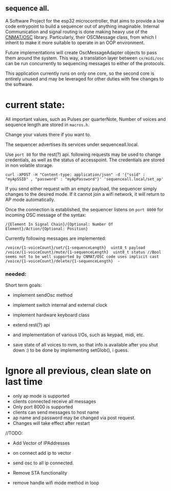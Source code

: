 ## sequence all.

A Software Project for the esp32 microcontroller, that aims to provide a low code entrypoint to build a sequencer out of anything imaginable.
Internal Communication and signal routing is done making heavy use of the [CNMAT/OSC](https://github.com/CNMAT/OSC) library.
Particularly, their OSCMessage class, from which I inherit to make it more suitable to operate in an OOP environment.

Future implementations will create OscMessageAdapter objects to pass them around the system.
This way, a translation layer between `cv/midi/osc` can be run concurrently to sequencing messages to either of the protocols.

This application currently runs on only one core, so the second core is entirely unused and may be leveraged for other duties with few changes to the software.


# current state:

All important values, such as Pulses per quarterNote, Number of voices and sequence length are stored in `macros.h`.

Change your values there if you want to.

The sequencer advertises its services under sequenceall.local.

Use `port 80` for the rest(?) api. following requests may be used to change credentials, as well as the status of accesspoint.
The credentials are stored in non volatile storage.

```
curl -XPOST -H "Content-type: application/json" -d '{"ssid" : "myApSSID" , "password" : "myApPassword"}' 'sequenceall.local/set_ap'
```
If you send either request with an empty payload, the sequencer simply changes to the desired mode.
If it cannot join a wifi network, it will return to AP mode automatically.

Once the connection is established, the sequencer listens on `port 8000` for incoming OSC message of the syntax:

```
/{Element In Signal Chain}/{Optional: Number Of Element}/Action/{Optional: Position}
```
Currently following messages are implemented:
```
/voice/{1-voiceCount}/set/{1-sequenceLength}  uint8_t payload
/voice/{1-voiceCount}/mute/{1-sequenceLength}  uint8_t status //Bool seems not to be well supported by CNMAT/OSC code uses implicit cast
/voice/{1-voiceCount}/delete/{1-sequenceLength}  -
```

### needed:

Short term goals:

- implement sendOsc method
- implement switch internal and external clock
- implement hardware keyboard class
- extend rest(?) api

- and implementation of various I/Os, such as keypad, midi, etc.

- save state of all voices to nvm, so that info is available after you shut down :) to be done by implementing setGlob(), i guess.



# Ignore all previous, clean slate on last time

- only ap mode is supported
- clients connected receive all messages
- Only port 8000 is supported
- clients can send messages to host name
- ap name and password may be changed via post request.
- Changes will take effect after restart


//TODO:
- Add Vector of IPAddresses
- on connect add ip to vector
- send osc to all ip connected.

- Remove STA functionality
- remove handle wifi mode method in loop
